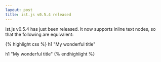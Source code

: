 ```yaml
---
layout: post
title: ist.js v0.5.4 released
---
```


ist.js v0.5.4 has just been released. It now supports inline text nodes, so that
the following are equivalent:

{% highlight css %}
h1
	"My wonderful title"

h1 "My wonderful title"
{% endhighlight %}


